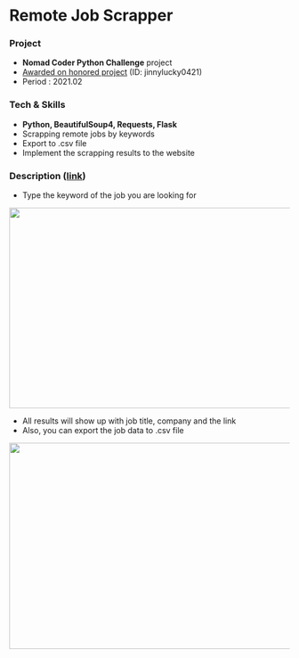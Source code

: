 <p align = "center">

# Remote Job Scrapper

</p>

### Project
- **Nomad Coder Python Challenge** project
- [Awarded on honored project](https://replit.com/@babydoyaji/remotejobscrapper#main.py) (ID: jinnylucky0421)
- Period : 2021.02

### Tech & Skills
- **Python, BeautifulSoup4, Requests, Flask**
- Scrapping remote jobs by keywords
- Export to .csv file
- Implement the scrapping results to the website

### Description ([link](https://replit.com/@babydoyaji/remotejobscrapper))

- Type the keyword of the job you are looking for
<img src="https://user-images.githubusercontent.com/44825270/111299319-22f92580-8693-11eb-99bf-08e8b9cfbed1.png" width="600" height="360">

- All results will show up with job title, company and the link
- Also, you can export the job data to .csv file
<img src="https://user-images.githubusercontent.com/44825270/111300629-a49d8300-8694-11eb-8e23-e5e36642d651.png" width="600" height="370">
